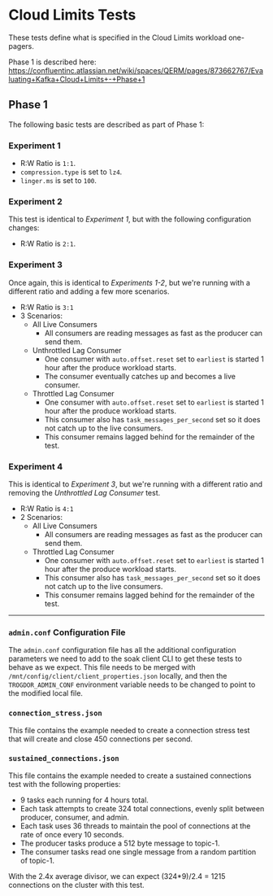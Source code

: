 # Cloud Limits Tests

These tests define what is specified in the Cloud Limits workload one-pagers.

Phase 1 is described here: https://confluentinc.atlassian.net/wiki/spaces/QERM/pages/873662767/Evaluating+Kafka+Cloud+Limits+-+Phase+1

## Phase 1

The following basic tests are described as part of Phase 1:

### Experiment 1
* R:W Ratio is `1:1`.
* `compression.type` is set to `lz4`.
* `linger.ms` is set to `100`.

### Experiment 2
This test is identical to *Experiment 1*, but with the following configuration changes:
* R:W Ratio is `2:1`.

### Experiment 3
Once again, this is identical to *Experiments 1-2*, but we're running with a different ratio and adding a few more scenarios.
* R:W Ratio is `3:1`
* 3 Scenarios:
  * All Live Consumers
    * All consumers are reading messages as fast as the producer can send them. 
  * Unthrottled Lag Consumer
    * One consumer with `auto.offset.reset` set to `earliest` is started 1 hour after the produce workload starts.
    * The consumer eventually catches up and becomes a live consumer.
  * Throttled Lag Consumer
    * One consumer with `auto.offset.reset` set to `earliest` is started 1 hour after the produce workload starts.
    * This consumer also has `task_messages_per_second` set so it does not catch up to the live consumers.
    * This consumer remains lagged behind for the remainder of the test.

### Experiment 4
This is identical to *Experiment 3*, but we're running with a different ratio and removing the *Unthrottled Lag Consumer* test.
* R:W Ratio is `4:1`
* 2 Scenarios:
  * All Live Consumers
    * All consumers are reading messages as fast as the producer can send them.
  * Throttled Lag Consumer
    * One consumer with `auto.offset.reset` set to `earliest` is started 1 hour after the produce workload starts.
    * This consumer also has `task_messages_per_second` set so it does not catch up to the live consumers.
    * This consumer remains lagged behind for the remainder of the test.

---
### `admin.conf` Configuration File
The `admin.conf` configuration file has all the additional configuration parameters we need to add to the soak client CLI to get these tests to behave as we expect.  This file needs to be merged with `/mnt/config/client/client_properties.json` locally, and then the `TROGDOR_ADMIN_CONF` environment variable needs to be changed to point to the modified local file.

### `connection_stress.json`
This file contains the example needed to create a connection stress test that will create and close 450 connections per second.

### `sustained_connections.json`
This file contains the example needed to create a sustained connections test with the following properties:
* 9 tasks each running for 4 hours total.
* Each task attempts to create 324 total connections, evenly split between producer, consumer, and admin.
* Each task uses 36 threads to maintain the pool of connections at the rate of once every 10 seconds.
* The producer tasks produce a 512 byte message to topic-1.
* The consumer tasks read one single message from a random partition of topic-1.

With the 2.4x average divisor, we can expect (324*9)/2.4 = 1215 connections on the cluster with this test.
